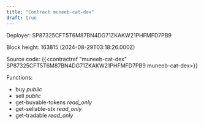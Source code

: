 ```yaml
---
title: "Contract muneeb-cat-dex"
draft: true
---
```

Deployer: SP87325CFT5T6M87BN4DG71ZKAKW21PHFMFD7PB9


 



Block height: 163815 (2024-08-29T03:18:26.000Z)

Source code: {{<contractref "muneeb-cat-dex" SP87325CFT5T6M87BN4DG71ZKAKW21PHFMFD7PB9 muneeb-cat-dex>}}

Functions:

* buy _public_
* sell _public_
* get-buyable-tokens _read_only_
* get-sellable-stx _read_only_
* get-tradable _read_only_
